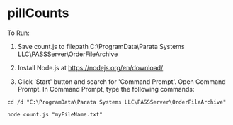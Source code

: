 # pillCounts

To Run: 

1. Save count.js to filepath C:\ProgramData\Parata Systems LLC\PASSServer\OrderFileArchive 

2. Install Node.js at https://nodejs.org/en/download/ 

3. Click 'Start' button and search for 'Command Prompt'. Open Command Prompt.
In Command Prompt, type the following commands:

```
cd /d "C:\ProgramData\Parata Systems LLC\PASSServer\OrderFileArchive"

node count.js "myFileName.txt"
```

